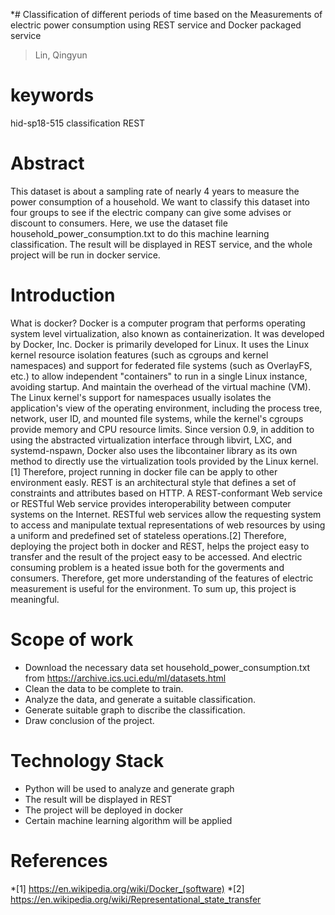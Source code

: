 *# Classification of different periods of time based on the Measurements of electric power consumption using REST service and Docker packaged service

>Lin, Qingyun

# keywords
hid-sp18-515 classification REST


# Abstract
This dataset is about a sampling rate of nearly 4 years to measure the power consumption of a household.
We want to classify this dataset into four groups to see if the electric company can give some advises or discount to consumers.
Here, we use the dataset file household_power_consumption.txt to do this machine learning classification. The result will be displayed in REST service, and the whole project will be run in docker service.

# Introduction
What is docker?
Docker is a computer program that performs operating system level virtualization, also known as containerization. It was developed by Docker, Inc. Docker is primarily developed for Linux. It uses the Linux kernel resource isolation features (such as cgroups and kernel namespaces) and support for federated file systems (such as OverlayFS, etc.) to allow independent "containers" to run in a single Linux instance, avoiding startup. And maintain the overhead of the virtual machine (VM). The Linux kernel's support for namespaces usually isolates the application's view of the operating environment, including the process tree, network, user ID, and mounted file systems, while the kernel's cgroups provide memory and CPU resource limits. Since version 0.9, in addition to using the abstracted virtualization interface through libvirt, LXC, and systemd-nspawn, Docker also uses the libcontainer library as its own method to directly use the virtualization tools provided by the Linux kernel.[1]
Therefore, project running in docker file can be apply to other environment easly.
REST is an architectural style that defines a set of constraints and attributes based on HTTP. A REST-conformant Web service or RESTful Web service provides interoperability between computer systems on the Internet. RESTful web services allow the requesting system to access and manipulate textual representations of web resources by using a uniform and predefined set of stateless operations.[2]
Therefore, deploying the project both in docker and REST, helps the project easy to transfer and the result of the project easy to be accessed.
And electric consuming problem is a heated issue both for the goverments and consumers. Therefore, get more understanding of the features of electric measurement is useful for the environment.
To sum up, this project is meaningful. 

# Scope of work
* Download the necessary data set household_power_consumption.txt from https://archive.ics.uci.edu/ml/datasets.html
* Clean the data to be complete to train.
* Analyze the data, and generate a suitable classification.
* Generate suitable graph to discribe the classification.
* Draw conclusion of the project.

# Technology Stack
* Python will be used to analyze and generate graph
* The result will be displayed in REST
* The project will be deployed in docker
* Certain machine learning algorithm will be applied 

# References
*[1] https://en.wikipedia.org/wiki/Docker_(software)
*[2] https://en.wikipedia.org/wiki/Representational_state_transfer
